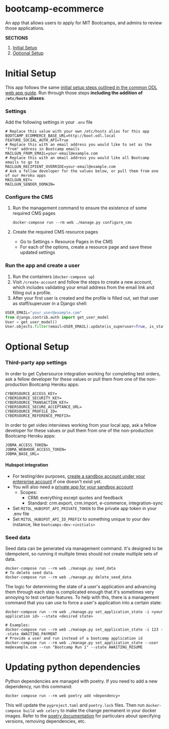 # bootcamp-ecommerce

An app that allows users to apply for MIT Bootcamps, and admins to review those applications.

**SECTIONS**

1. [Initial Setup](#initial-setup)
1. [Optional Setup](#optional-setup)

# Initial Setup

This app follows the same [initial setup steps outlined in the common ODL web app guide](https://mitodl.github.io/handbook/how-to/common-web-app-guide.html).
Run through those steps **including the addition of `/etc/hosts` aliases**.

### Settings

Add the following settings in your `.env` file

```dotenv
# Replace this value with your own /etc/hosts alias for this app
BOOTCAMP_ECOMMERCE_BASE_URL=http://boot.odl.local
FEATURE_SOCIAL_AUTH_API=True
# Replace this with an email address you would like to set as the "from" address in Bootcamp emails
MAILGUN_FROM_EMAIL=your-email@example.com
# Replace this with an email address you would like all Bootcamp emails to go to
MAILGUN_RECIPIENT_OVERRIDE=your-email@example.com
# Ask a fellow developer for the values below, or pull them from one of our Heroku apps
MAILGUN_KEY=
MAILGUN_SENDER_DOMAIN=
```

### Configure the CMS

1. Run the management command to ensure the existence of some required CMS pages

   ```commandline
   docker-compose run --rm web ./manage.py configure_cms
   ```

1. Create the required CMS resource pages
   - Go to Settings > Resource Pages in the CMS
   - For each of the options, create a resource page and save these updated settings

### Run the app and create a user

1. Run the containers (`docker-compose up`)
1. Visit `/create-account` and follow the steps to create a new account, which includes
   validating your email address from the email link and filling out a profile.
1. After your first user is created and the profile is filled out, set that user
   as staff/superuser in a Django shell:

```python
USER_EMAIL="your_user@example.com"
from django.contrib.auth import get_user_model
User = get_user_model()
User.objects.filter(email=USER_EMAIL).update(is_superuser=True, is_staff=True)
```

# Optional Setup

### Third-party app settings

In order to get Cybersource integration working for completing test orders,
ask a fellow developer for these values or pull them from one of the non-production
Bootcamp Heroku apps:

```dotenv
CYBERSOURCE_ACCESS_KEY=
CYBERSOURCE_SECURITY_KEY=
CYBERSOURCE_TRANSACTION_KEY=
CYBERSOURCE_SECURE_ACCEPTANCE_URL=
CYBERSOURCE_PROFILE_ID=
CYBERSOURCE_REFERENCE_PREFIX=
```

In order to get video interviews working from your local app, ask a fellow developer
for these values or pull them from one of the non-production Bootcamp Heroku apps:

```dotenv
JOBMA_ACCESS_TOKEN=
JOBMA_WEBHOOK_ACCESS_TOKEN=
JOBMA_BASE_URL=
```

#### Hubspot integration

- For testing/dev purposes, [create a sandbox account under your enterprise account](https://knowledge.hubspot.com/account/set-up-a-hubspot-standard-sandbox-account) if one doesn't exist yet.
- You will also need a [private app for your sandbox account](https://developers.hubspot.com/docs/api/migrate-an-api-key-integration-to-a-private-app)
  - Scopes:
    - CRM: everything except quotes and feedback
    - Standard: crm.export, crm.import, e-commerce, integration-sync
- Set `MITOL_HUBSPOT_API_PRIVATE_TOKEN` to the private app token in your .env file
- Set `MITOL_HUBSPOT_API_ID_PREFIX` to something unique to your dev instance, like `bootcamps-dev-<initials>`

### Seed data

Seed data can be generated via management command. It's designed to be idempotent, so running it multiple times
should not create multiple sets of data.

```
docker-compose run --rm web ./manage.py seed_data
# To delete seed data
docker-compose run --rm web ./manage.py delete_seed_data
```

The logic for determining the state of a user's application and advancing them through each step is complicated enough
that it's sometimes very annoying to test certain features. To help with this, there is a management command that
you can use to force a user's application into a certain state:

```
docker-compose run --rm web ./manage.py set_application_state -i <your application id> --state <desired state>

# Examples:
docker-compose run --rm web ./manage.py set_application_state -i 123 --state AWAITING_PAYMENT
# Provide a user and run instead of a bootcamp application id
docker-compose run --rm web ./manage.py set_application_state --user me@example.com --run "Bootcamp Run 1" --state AWAITING_RESUME
```

# Updating python dependencies

Python dependencies are managed with poetry. If you need to add a new dependency, run this command:

```
docker compose run --rm web poetry add <dependency>
```

This will update the `pyproject.toml` and `poetry.lock` files. Then run `docker-compose build web celery` to make the change permanent in your docker images.
Refer to the [poetry documentation](https://python-poetry.org/docs/cli/) for particulars about specifying versions, removing dependencies, etc.
